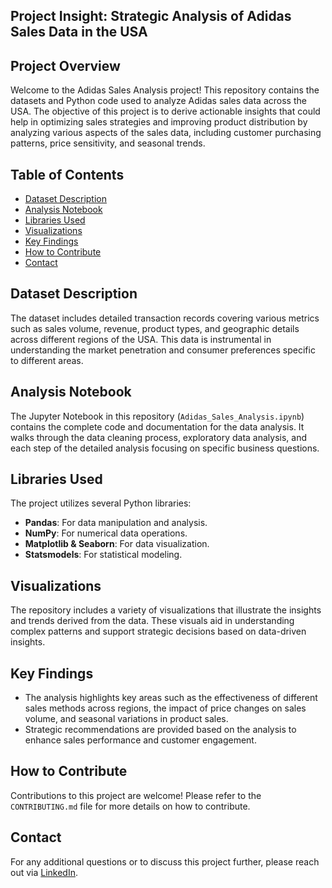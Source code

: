 
## Project Insight: Strategic Analysis of Adidas Sales Data in the USA

## Project Overview
Welcome to the Adidas Sales Analysis project! This repository contains the datasets and Python code used to analyze Adidas sales data across the USA. The objective of this project is to derive actionable insights that could help in optimizing sales strategies and improving product distribution by analyzing various aspects of the sales data, including customer purchasing patterns, price sensitivity, and seasonal trends.

## Table of Contents
- [Dataset Description](#dataset-description)
- [Analysis Notebook](#analysis-notebook)
- [Libraries Used](#libraries-used)
- [Visualizations](#visualizations)
- [Key Findings](#key-findings)
- [How to Contribute](#how-to-contribute)
- [Contact](#contact)


## Dataset Description
The dataset includes detailed transaction records covering various metrics such as sales volume, revenue, product types, and geographic details across different regions of the USA. This data is instrumental in understanding the market penetration and consumer preferences specific to different areas.

## Analysis Notebook
The Jupyter Notebook in this repository (`Adidas_Sales_Analysis.ipynb`) contains the complete code and documentation for the data analysis. It walks through the data cleaning process, exploratory data analysis, and each step of the detailed analysis focusing on specific business questions.

## Libraries Used
The project utilizes several Python libraries:
- **Pandas**: For data manipulation and analysis.
- **NumPy**: For numerical data operations.
- **Matplotlib & Seaborn**: For data visualization.
- **Statsmodels**: For statistical modeling.

## Visualizations
The repository includes a variety of visualizations that illustrate the insights and trends derived from the data. These visuals aid in understanding complex patterns and support strategic decisions based on data-driven insights.

## Key Findings
- The analysis highlights key areas such as the effectiveness of different sales methods across regions, the impact of price changes on sales volume, and seasonal variations in product sales.
- Strategic recommendations are provided based on the analysis to enhance sales performance and customer engagement.

## How to Contribute
Contributions to this project are welcome! Please refer to the `CONTRIBUTING.md` file for more details on how to contribute.

## Contact
For any additional questions or to discuss this project further, please reach out via [LinkedIn](https://www.linkedin.com/in/sudheernaraharisetty/).

